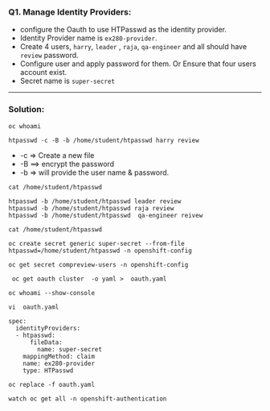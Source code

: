 ### Q1.  Manage Identity Providers:
- configure the Oauth to use HTPasswd as the identity provider.
- Identity Provider name is `ex280-provider`.
- Create 4 users, `harry`, `leader` , `raja`, `qa-engineer` and all should have `review` password.
- Configure  user and apply password for them. Or Ensure that four users account exist.
- Secret name is  `super-secret`
---
### Solution:
```
oc whoami
```
```
htpasswd -c -B -b /home/student/htpasswd harry review
```
- -c => Create a new file
- -B ==> encrypt the password
- -b => will provide the user name & password.
```
cat /home/student/htpasswd
```
```
htpasswd -b /home/student/htpasswd leader review
htpasswd -b /home/student/htpasswd raja review
htpasswd -b /home/student/htpasswd  qa-engineer reivew 
```
```
cat /home/student/htpasswd
```
```
oc create secret generic super-secret --from-file htpasswd=/home/student/htpasswd -n openshift-config
```
```
oc get secret compreview-users -n openshift-config
```
```
 oc get oauth cluster  -o yaml >  oauth.yaml
```
```
oc whoami --show-console 
```
```
vi  oauth.yaml
```
```
spec:
  identityProviders:
  - htpasswd:
      fileData:
        name: super-secret
    mappingMethod: claim
    name: ex280-provider
    type: HTPasswd
```
```
oc replace -f oauth.yaml
```
```
watch oc get all -n openshift-authentication
```


